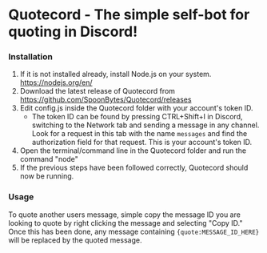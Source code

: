 # Quotecord - The simple self-bot for quoting in Discord!

### Installation
1. If it is not installed already, install Node.js on your system. https://nodejs.org/en/
2. Download the latest release of Quotecord from https://github.com/SpoonBytes/Quotecord/releases
3. Edit config.js inside the Quotecord folder with your account's token ID.
   * The token ID can be found by pressing CTRL+Shift+I in Discord, switching to the Network tab and sending a message in any channel. Look for a request in this tab with the name ```messages``` and find the authorization field for that request. This is your account's token ID.
4. Open the terminal/command line in the Quotecord folder and run the command "node"
5. If the previous steps have been followed correctly, Quotecord should now be running.

### Usage
To quote another users message, simple copy the message ID you are looking to quote by right clicking the message and selecting "Copy ID." Once this has been done, any message containing ```{quote:MESSAGE_ID_HERE}``` will be replaced by the quoted message.
